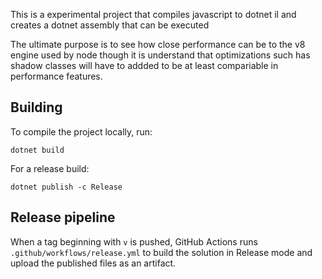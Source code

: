 This is a experimental project that compiles javascript to dotnet il and creates a dotnet assembly that can be executed

The ultimate purpose is to see how close performance can be to the v8 engine used by node though it is understand that optimizations such has shadow classes will have to addded to be at least compariable in performance features.

## Building

To compile the project locally, run:

```
dotnet build
```

For a release build:

```
dotnet publish -c Release
```

## Release pipeline

When a tag beginning with `v` is pushed, GitHub Actions runs `.github/workflows/release.yml` to build the solution in Release mode and upload the published files as an artifact.
